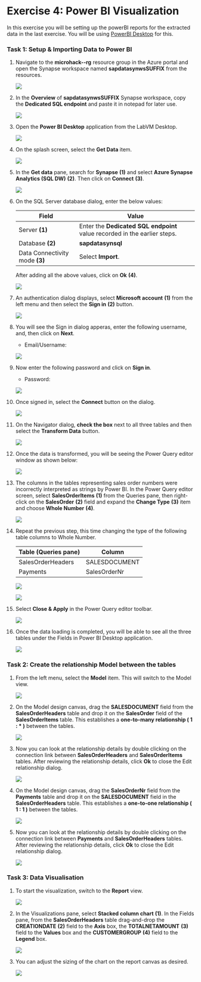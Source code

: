 # Exercise 4: Power BI Visualization

In this exercise you will be setting up the powerBI reports for the extracted data in the last exercise. You will be using [PowerBI Desktop](https://powerbi.microsoft.com/en-us/desktop/) for this.

### Task 1: Setup & Importing Data to Power BI

1. Navigate to the **microhack-<inject key="DeploymentID" enableCopy="false"/>-rg** resource group in the Azure portal and open the Synapse workspace named **sapdatasynwsSUFFIX** from the resources.

   ![](media/ex4-t1-opensynapse.png)
   
2. In the **Overview** of **sapdatasynwsSUFFIX** Synapse workspace, copy the **Dedicated SQL endpoint** and paste it in notepad for later use.

   ![](media/ex4-t1-copydep.png)
   
3. Open the **Power BI Desktop** application from the LabVM Desktop.

   ![](media/ex4-t1-step1.png)
   
4. On the splash screen, select the **Get Data** item.

   ![](media/ex4-t1-step2.png)
  
5. In the **Get data** pane, search for **Synapse** **(1)** and select **Azure Synapse Analytics (SQL DW)** **(2)**. Then click on **Connect** **(3)**.

   ![](media/ex4-t1-step3.png)

6. On the SQL Server database dialog, enter the below values:

    | Field | Value |
    |-------|-------|
    | Server **(1)** | Enter the **Dedicated SQL endpoint** value recorded in the earlier steps. |
    | Database **(2)** | **sapdatasynsql** |
    | Data Connectivity mode **(3)** | Select **Import**. |
    
   After adding all the above values, click on **Ok** **(4)**.
   
   ![](media/ex4-t1-step4.png)
   
7. An authentication dialog displays, select **Microsoft account** **(1)** from the left menu and then select the **Sign in** **(2)** button.

   ![](media/ex4-t1-step5.png)
   
8. You will see the Sign in dialog apperas, enter the following username, and, then click on **Next**.

   * Email/Username: <inject key="AzureAdUserEmail"></inject>

   ![](media/ex4-t1-step6.png)
   
9. Now enter the following password and click on **Sign in**. 

   * Password: <inject key="AzureAdUserPassword"></inject>

   ![](media/ex4-t1-step7.png)
   
10. Once signed in, select the **Connect** button on the dialog.

    ![](media/ex4-t1-step8.png)
    
11. On the Navigator dialog, **check the box** next to all three tables and then select the **Transform Data** button.

    ![](media/ex4-t1-step9.png)
    
12. Once the data is transformed, you will be seeing the Power Query editor window as shown below:

    ![](media/ex4-t1-step10.png)

13. The columns in the tables representing sales order numbers were incorrectly interpreted as strings by Power BI. In the Power Query editor screen, select **SalesOrderItems** **(1)** from the Queries pane, then right-click on the **SalesOrder** **(2)** field and expand the **Change Type** **(3)** item and choose **Whole Number** **(4)**.

    ![](media/ex4-t1-step15.png)
    
14. Repeat the previous step, this time changing the type of the following table columns to Whole Number.

    | Table (Queries pane) | Column |
    |-------|-------|
    | SalesOrderHeaders | SALESDOCUMENT |
    | Payments | SalesOrderNr |
    
    ![](media/ex4-t1-step11.png)
    
    ![](media/ex4-t1-step12.png)
    
15. Select **Close & Apply** in the Power Query editor toolbar.

    ![](media/ex4-t1-step13.png)
    
16. Once the data loading is completed, you will be able to see all the three tables under the Fields in Power BI Desktop application.

    ![](media/ex4-t1-step14.png)
  
### Task 2: Create the relationship Model between the tables

1. From the left menu, select the **Model** item. This will switch to the Model view.

   ![](media/ex4-t2-step1.png)
   
2. On the Model design canvas, drag the **SALESDOCUMENT** field from the **SalesOrderHeaders** table and drop it on the **SalesOrder** field of the **SalesOrderItems** table. This establishes a **one-to-many relationship ( 1 : * )** between the tables.  
   
   ![](media/ex4-t2-step2.png)
   
3. Now you can look at the relationship details by double clicking on the connection link between **SalesOrderHeaders** and **SalesOrderItems** tables. After reviewing the relationship details, click **Ok** to close the Edit relationship dialog.

   ![](media/ex4-t2-step3.png)   
   
4. On the Model design canvas, drag the **SalesOrderNr** field from the **Payments** table and drop it on the **SALESDOCUMENT** field in the **SalesOrderHeaders** table. This establishes a **one-to-one relationship ( 1 : 1 )** between the tables.

   ![](media/ex4-t2-step4.png)

5. Now you can look at the relationship details by double clicking on the connection link between **Payments** and **SalesOrderHeaders** tables. After reviewing the relationship details, click **Ok** to close the Edit relationship dialog.

   ![](media/ex4-t2-step5.png)
   
### Task 3: Data Visualisation

1. To start the visualization, switch to the **Report** view.

   ![](media/ex4-t3-step1.png)
   
2. In the Visualizations pane, select **Stacked column chart** **(1)**. In the Fields pane, from the **SalesOrderHeaders** table drag-and-drop the **CREATIONDATE** **(2)** field to the **Axis** box, the **TOTALNETAMOUNT** **(3)** field to the **Values** box and the **CUSTOMERGROUP** **(4)** field to the **Legend** box.

   ![](media/ex4-t3-step2.png)
   
3. You can adjust the sizing of the chart on the report canvas as desired.

   ![](media/ex4-t3-step3.png)
